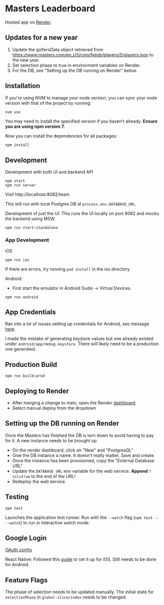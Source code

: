 # Masters Leaderboard

Hosted app on [Render](https://masters-app.onrender.com).

## Updates for a new year

1. Update the golfersData object retrieved from https://www.masters.com/en_US/cms/feeds/players/5/players.json to the new year.
2. Set selection phase to true in environment variables on Render.
3. For the DB, see "Setting up the DB running on Render" below.

## Installation

If you're using NVM to manage your node version, you can sync your node version with that of the project by running:

```sh
nvm use
```

You may need to install the specified version if you haven't already. **Ensure you are using npm version 7.**

Now you can install the dependencies for all packages:

```
npm install
```

## Development

Development with both UI and backend API

```
npm start
npm run server
```

Visit http://localhost:8082/team.

This will run with local Postgres DB at `process.env.DATABASE_URL`.

Development of just the UI. This runs the UI locally on port 8082 and mocks the backend using MSW.

```
npm run start:standalone
```

### App Development

iOS

```
npm run ios
```

If there are errors, try running `pod install` in the ios directory.

Android:

- First start the emulator in Android Sudio -> Virtual Devices.

```
npm run android
```

## App Credentials

Ran into a lot of issues setting up credentials for Android, see message [here](https://github.com/react-native-google-signin/google-signin/issues/1192#issuecomment-1670369305).

I made the mistake of generating keystore values but one already existed under `android/app/debug.keystore`. There will likely need to be a production one generated.

## Production Build

```
npm run build:prod
```

## Deploying to Render

- After merging a change to main, open the Render [dashboard](https://dashboard.render.com/web/srv-cev1439gp3jjsh1cej2g).
- Select manual deploy from the dropdown

## Setting up the DB running on Render

Once the Masters has finished the DB is torn down to avoid having to pay for it. A new instance needs to be brought up.

- On the render dashboard, click on "New" and "PostgresQL"
- Give the DB instance a name. It doesn't really matter. Save and create.
- Once the instance has been provisioned, copy the "External Database URL"
- Update the `DATABASE_URL` env variable for the web service. **Append** `?ssl=true` to the end of the URL!
- Redeploy the web service

## Testing

```
npm test
```

Launches the application test runner.
Run with the `--watch` flag (`npm test -- --watch`) to run in interactive watch mode.

## Google Login

[OAuth config](https://console.developers.google.com/apis/credentials/oauthclient/723926103233-g005d40jcth75hr0o09r088n2ug2cqv8.apps.googleusercontent.com?authuser=1&project=graphite-byte-156900&supportedpurview=project)

React Native:
Followed this [guide](https://ibjects.medium.com/google-signin-tutorial-for-react-native-81a57fb67b18) to set it up for iOS. Still needs to be done for Android.

## Feature Flags

The phase of selection needs to be updated manually. The initial state for `selectionPhase` in `global-slice/index` needs to be changed.
